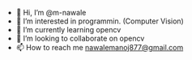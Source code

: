 - 👋 Hi, I’m @m-nawale
- 👀 I’m interested in programmin. (Computer Vision)
- 🌱 I’m currently learning opencv
- 💞️ I’m looking to collaborate on opencv
- 📫 How to reach me nawalemanoj877@gmail.com

<!---
m-nawale/m-nawale is a ✨ special ✨ repository because its `README.md` (this file) appears on your GitHub profile.
You can click the Preview link to take a look at your changes.
--->
